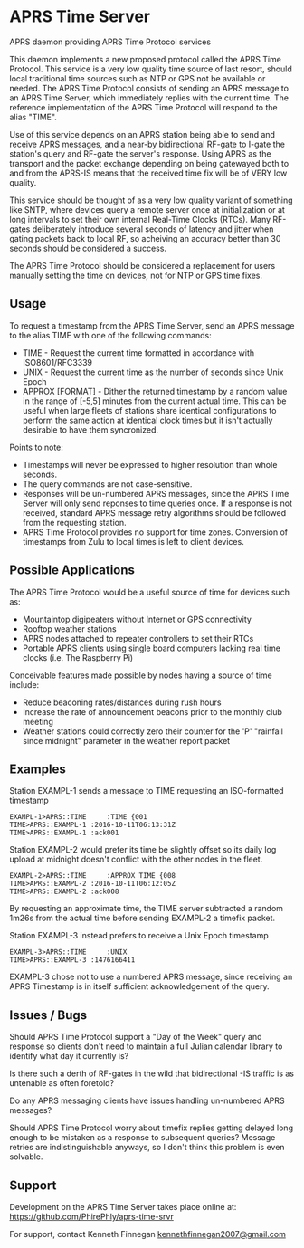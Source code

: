 # APRS Time Server
APRS daemon providing APRS Time Protocol services

This daemon implements a new proposed protocol called the APRS Time Protocol.
This service is a very low quality time source of last resort, should local
traditional time sources such as NTP or GPS not be available or needed.
The APRS Time Protocol consists of sending an APRS message to an APRS Time
Server, which immediately replies with the current time.
The reference implementation of the APRS Time Protocol will respond to 
the alias "TIME".

Use of this service depends on an APRS station being able to send and receive
APRS messages, and a near-by bidirectional RF-gate to I-gate the station's query
and RF-gate the server's response.
Using APRS as the transport and the packet exchange depending on
being gatewayed both to and from the APRS-IS means that the received time fix
will be of VERY low quality. 

This service should be thought of as a very low quality variant of something
like SNTP, where devices query a remote server once at initialization or at
long intervals to set their own internal Real-Time Clocks (RTCs).
Many RF-gates deliberately introduce several seconds of latency and jitter
when gating packets back to local RF, so acheiving an accuracy better than
30 seconds should be considered a success.

The APRS Time Protocol should be considered a replacement for users manually
setting the time on devices, not for NTP or GPS time fixes.

## Usage

To request a timestamp from the APRS Time Server, send an APRS message to the
alias TIME with one of the following commands:
* TIME - Request the current time formatted in accordance with ISO8601/RFC3339
* UNIX - Request the current time as the number of seconds since Unix Epoch
* APPROX [FORMAT] - Dither the returned timestamp by a random value in the
range of [-5,5] minutes from the current actual time. This can be useful when
large fleets of stations share identical configurations to perform the same
action at identical clock times but it isn't actually desirable to have them
syncronized.

Points to note:
* Timestamps will never be expressed to higher resolution than whole seconds.
* The query commands are not case-sensitive.
* Responses will be un-numbered APRS messages, since the APRS Time Server
will only send reponses to time queries once. If a response is not received,
standard APRS message retry algorithms should be followed from the requesting
station.
* APRS Time Protocol provides no support for time zones. Conversion of
timestamps from Zulu to local times is left to client devices.

## Possible Applications

The APRS Time Protocol would be a useful source of time for devices such as:
* Mountaintop digipeaters without Internet or GPS connectivity
* Rooftop weather stations
* APRS nodes attached to repeater controllers to set their RTCs
* Portable APRS clients using single board computers lacking real time clocks
(i.e. The Raspberry Pi)

Conceivable features made possible by nodes having a source of time include:
* Reduce beaconing rates/distances during rush hours
* Increase the rate of announcement beacons prior to the monthly club meeting
* Weather stations could correctly zero their counter for the 'P' "rainfall 
since midnight" parameter in the weather report packet

## Examples

Station EXAMPL-1 sends a message to TIME requesting an ISO-formatted timestamp
```
EXAMPL-1>APRS::TIME     :TIME {001
TIME>APRS::EXAMPL-1 :2016-10-11T06:13:31Z
TIME>APRS::EXAMPL-1 :ack001
```

Station EXAMPL-2 would prefer its time be slightly offset so its daily log
upload at midnight doesn't conflict with the other nodes in the fleet.
```
EXAMPL-2>APRS::TIME     :APPROX TIME {008
TIME>APRS::EXAMPL-2 :2016-10-11T06:12:05Z
TIME>APRS::EXAMPL-2 :ack008
```
By requesting an approximate time, the TIME server subtracted a random 1m26s
from the actual time before sending EXAMPL-2 a timefix packet.

Station EXAMPL-3 instead prefers to receive a Unix Epoch timestamp
```
EXAMPL-3>APRS::TIME     :UNIX
TIME>APRS::EXAMPL-3 :1476166411
```
EXAMPL-3 chose not to use a numbered APRS message, since receiving an
APRS Timestamp is in itself sufficient acknowledgement of the query.

## Issues / Bugs

Should APRS Time Protocol support a "Day of the Week" query and response so
clients don't need to maintain a full Julian calendar library to identify what
day it currently is?

Is there such a derth of RF-gates in the wild that bidirectional -IS traffic 
is as untenable as often foretold?

Do any APRS messaging clients have issues handling un-numbered APRS messages?

Should APRS Time Protocol worry about timefix replies getting delayed long
enough to be mistaken as a response to subsequent queries? Message retries
are indistinguishable anyways, so I don't think this problem is even solvable.

## Support

Development on the APRS Time Server takes place online at:
https://github.com/PhirePhly/aprs-time-srvr

For support, contact Kenneth Finnegan <kennethfinnegan2007@gmail.com>

